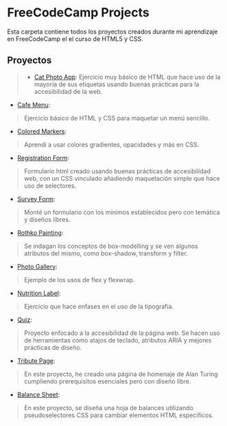 # FreeCodeCamp Projects

Esta carpeta contiene todos los proyectos creados durante mi aprendizaje en FreeCodeCamp el el curso de HTML5 y CSS.

## Proyectos

>- [Cat Photo App](01.cat-photo-app):
> Ejercicio muy básico de HTML que hace uso de la mayoría de sus etiquetas usando buenas prácticas para la accesibilidad de la web.

- [Cafe Menu](02.cafe-menu):
> Ejercicio básico de HTML y CSS para maquetar un menú sencillo.

- [Colored Markers](03.colored-markers):
> Aprendí a usar colores gradientes, opacidades y más en CSS.

- [Registration Form](04.registration-form):
> Formulario html creado usando buenas prácticas de accesibilidad web, con un CSS vinculado añadiendo maquetación simple que hace uso de selectores. 

- [Survey Form](05.survey-form(certified_project)):
> Monté un formulario con los mínimos establecidos pero con temática y diseños libres.

- [Rothko Painting](06.Rothko-painting(box-model)):
> Se indagan los conceptos de box-modelling y se ven algunos atributos del mismo, como box-shadow, transform y filter.

- [Photo Gallery](07.photo-gallery):
> Ejemplo de los usos de flex y flexwrap.

- [Nutrition Label](08.nutrition-label):
> Ejercicio que hace enfases en el uso de la tipografía.

- [Quiz](09.quizz):
> Proyecto enfocado a la accesibilidad de la página web. Se hacen uso de herramientas como atajos de teclado, atributos ARIA y mejores prácticas de diseño.

- [Tribute Page](10.tribute-page(certified_project)):
> En este proyecto, he creado una página de homenaje de Alan Turing cumpliendo prerequisitos esenciales pero con diseño libre.

- [Balance Sheet](aaaa):
> En este proyecto, se diseña una hoja de balances utilizando pseudoselectores CSS para cambiar elementos HTML específicos.
